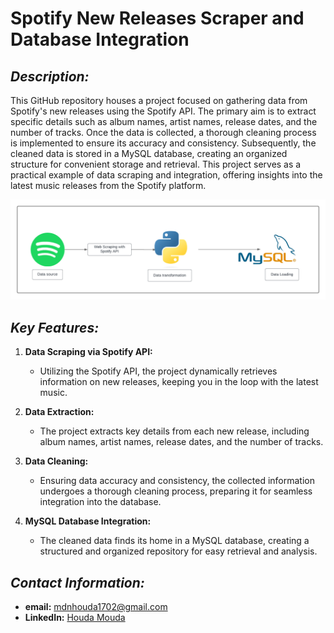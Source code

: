 # Spotify New Releases Scraper and Database Integration

## *Description:*

This GitHub repository houses a project focused on gathering data from Spotify's new releases using the Spotify API. The primary aim is to extract specific details such as album names, artist names, release dates, and the number of tracks. Once the data is collected, a thorough cleaning process is implemented to ensure its accuracy and consistency. Subsequently, the cleaned data is stored in a MySQL database, creating an organized structure for convenient storage and retrieval. This project serves as a practical example of data scraping and integration, offering insights into the latest music releases from the Spotify platform. 

![dataETL](https://github.com/houda-moudni/Spotify-NewReleases-ETL/blob/main/Spotify-ETL/Spotify_ETL.png)

## *Key Features:*

1. **Data Scraping via Spotify API:**
   - Utilizing the Spotify API, the project dynamically retrieves information on new releases, keeping you in the loop with the latest music.

2. **Data Extraction:**
   - The project extracts key details from each new release, including album names, artist names, release dates, and the number of tracks.

3. **Data Cleaning:**
   - Ensuring data accuracy and consistency, the collected information undergoes a thorough cleaning process, preparing it for seamless integration into the database.

4. **MySQL Database Integration:**
   - The cleaned data finds its home in a MySQL database, creating a structured and organized repository for easy retrieval and analysis.

## *Contact Information:*
- **email:** mdnhouda1702@gmail.com
- **LinkedIn:** [Houda Mouda](https://www.linkedin.com/in/houda-moudni-525708257/) 

